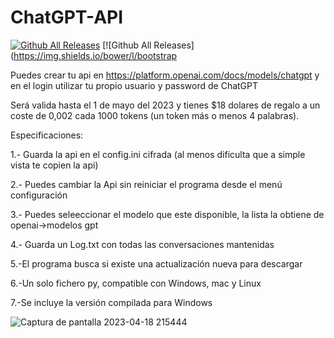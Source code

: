 # ChatGPT-API

[![Github All Releases](https://img.shields.io/github/downloads/emo44/ChatGPT-API/total.svg)]()
[![Github All Releases](https://img.shields.io/bower/l/bootstrap

Puedes crear tu api en https://platform.openai.com/docs/models/chatgpt y en el login utilizar tu propio usuario y password de ChatGPT

Será valida hasta el 1 de mayo del 2023 y tienes $18 dolares de regalo
a un coste de 0,002 cada 1000 tokens (un token más o menos 4 palabras).

Especificaciones:

1.- Guarda la api en el config.ini cifrada (al menos dificulta que a simple vista te copien la api)

2.- Puedes cambiar la Api sin reiniciar el programa desde el menú configuración

3.- Puedes seleeccionar el modelo que este disponible, la lista la obtiene de openai->modelos gpt

4.- Guarda un Log.txt con todas las conversaciones mantenidas

5.-El programa busca si existe una actualización nueva para descargar

6.-Un solo fichero py, compatible con Windows, mac y Linux

7.-Se incluye la versión compilada para Windows


![Captura de pantalla 2023-04-18 215444](https://user-images.githubusercontent.com/2462238/232890629-23e36b4e-9e8a-40b5-93f8-546fc1462e40.jpg)




